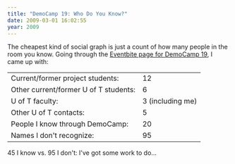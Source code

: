 ```yaml
---
title: "DemoCamp 19: Who Do You Know?"
date: 2009-03-01 16:02:55
year: 2009
---
```

The cheapest kind of social graph is just a count of how many people in the room you know.  Going through the <a href="http://democamp.eventbrite.com/">Eventbite page for DemoCamp 19</a>, I came up with:
<table class="center">
<tbody>
<tr>
<td>Current/former project students:</td>
<td>12</td>
</tr>
<tr>
<td>Other current/former U of T students:</td>
<td>6</td>
</tr>
<tr>
<td>U of T faculty:</td>
<td>3 (including me)</td>
</tr>
<tr>
<td>Other U of T contacts:</td>
<td>5</td>
</tr>
<tr>
<td>People I know through DemoCamp:</td>
<td>20</td>
</tr>
<tr>
<td>Names I don't recognize:</td>
<td>95</td>
</tr>
</tbody></table>
45 I know vs. 95 I don't: I've got some work to do…

